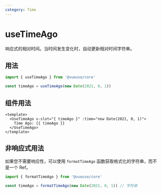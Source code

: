 ```yaml
---
category: Time
---
```


# useTimeAgo

响应式的相对时间。当时间发生变化时，自动更新相对时间字符串。

## 用法

```js
import { useTimeAgo } from '@vueuse/core'

const timeAgo = useTimeAgo(new Date(2021, 0, 1))
```

## 组件用法

```vue
<template>
  <UseTimeAgo v-slot="{ timeAgo }" :time="new Date(2021, 0, 1)">
    Time Ago: {{ timeAgo }}
  </UseTimeAgo>
</template>
```

## 非响应式用法

如果您不需要响应性，可以使用 `formatTimeAgo` 函数获取格式化的字符串，而不是一个 Ref。

```js
import { formatTimeAgo } from '@vueuse/core'

const timeAgo = formatTimeAgo(new Date(2021, 0, 1)) // 字符串
```
